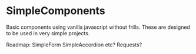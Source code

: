 # SimpleComponents
Basic components using vanilla javascript without frills. These are designed to be used in very simple projects.

Roadmap:
SimpleForm
SimpleAccordion
etc?  Requests?
